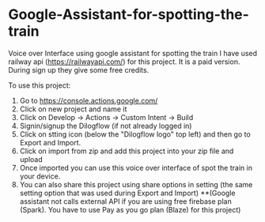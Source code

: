 # Google-Assistant-for-spotting-the-train
Voice over Interface using google assistant for spotting the train
I have used railway api (https://railwayapi.com/) for this project. It is a paid version. During sign up they give some free credits.

To use this project:
1. Go to https://console.actions.google.com/
2. Click on new project and name it
3. Click on Develop -> Actions -> Custom Intent -> Build
4. Signin/signup the Dilogflow (if not already logged in)
5. Click on stting icon (below the "Dilogflow logo" top left) and then go to Export and Import.
6. Click on import from zip and add this project into your zip file and upload
7. Once imported you can use this voice over interface of spot the train in your device.
8. You can also share this project using share options in setting (the same setting option that was used during Export and Import)
**(Google assistant not calls external API if you are using free firebase plan (Spark). You have to use Pay as you go plan (Blaze) for this project)

